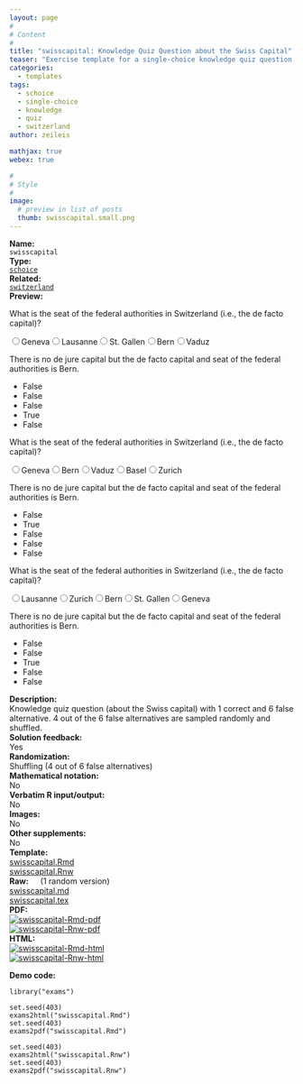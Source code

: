 ```yaml
---
layout: page
#
# Content
#
title: "swisscapital: Knowledge Quiz Question about the Swiss Capital"
teaser: "Exercise template for a single-choice knowledge quiz question with basic shuffling of correct and false alternatives."
categories:
  - templates
tags:
  - schoice
  - single-choice
  - knowledge
  - quiz
  - switzerland
author: zeileis

mathjax: true
webex: true

#
# Style
#
image:
  # preview in list of posts
  thumb: swisscapital.small.png
---
```


<div class='row t1 b1'>
  <div class='medium-4 columns'><b>Name:</b></div>
  <div class='medium-8 columns'><code class="highlighter-rouge">swisscapital</code></div>
</div>
<div class='row t1 b1'>
  <div class='medium-4 columns'><b>Type:</b></div>
  <div class='medium-8 columns'><a href="{{ site.url }}/tag/schoice/"><code class="highlighter-rouge">schoice</code></a></div>
</div>
<div class='row t1 b1'>   <div class='medium-4 columns'><b>Related:</b></div>   <div class='medium-8 columns'><a href="{{ site.url }}/templates/switzerland/"><code class="highlighter-rouge">switzerland</code></a></div> </div>

<div class='row t20 b1'>
  <div class='medium-4 columns'><b>Preview:</b></div>
  <div class='medium-8 columns'><div class="webex-group">
<div class="webex-question">
<div class="webex-check webex-box">
<p>What is the seat of the federal authorities in Switzerland (i.e., the de facto capital)?</p>
<div id="webex-7ed90195b3b11273ebd5cb5f4d52e04b" class="webex-radiogroup" data-answer="bFVICRwBFQROAz8=">
<label><input type='radio' autocomplete='off' name='7ed90195b3b11273ebd5cb5f4d52e04b'/><span>Geneva</span></label><label><input type='radio' autocomplete='off' name='7ed90195b3b11273ebd5cb5f4d52e04b'/><span>Lausanne</span></label><label><input type='radio' autocomplete='off' name='7ed90195b3b11273ebd5cb5f4d52e04b'/><span>St. Gallen</span></label><label><input type='radio' autocomplete='off' name='7ed90195b3b11273ebd5cb5f4d52e04b'/><span>Bern</span></label><label><input type='radio' autocomplete='off' name='7ed90195b3b11273ebd5cb5f4d52e04b'/><span>Vaduz</span></label>
</div>
</div>
<div class="webex-solution">
<p>There is no de jure capital but the de facto capital and seat of the federal authorities is Bern.</p>
<ul>
<li>False</li>
<li>False</li>
<li>False</li>
<li>True</li>
<li>False</li>
</ul>
</div>
</div>
<div class="webex-question">
<div class="webex-check webex-box">
<p>What is the seat of the federal authorities in Switzerland (i.e., the de facto capital)?</p>
<div id="webex-332c7130f92bd2207e126b38dcce8c8a" class="webex-radiogroup" data-answer="aAMeUhsBHwBKCW8=">
<label><input type='radio' autocomplete='off' name='332c7130f92bd2207e126b38dcce8c8a'/><span>Geneva</span></label><label><input type='radio' autocomplete='off' name='332c7130f92bd2207e126b38dcce8c8a'/><span>Bern</span></label><label><input type='radio' autocomplete='off' name='332c7130f92bd2207e126b38dcce8c8a'/><span>Vaduz</span></label><label><input type='radio' autocomplete='off' name='332c7130f92bd2207e126b38dcce8c8a'/><span>Basel</span></label><label><input type='radio' autocomplete='off' name='332c7130f92bd2207e126b38dcce8c8a'/><span>Zurich</span></label>
</div>
</div>
<div class="webex-solution">
<p>There is no de jure capital but the de facto capital and seat of the federal authorities is Bern.</p>
<ul>
<li>False</li>
<li>True</li>
<li>False</li>
<li>False</li>
<li>False</li>
</ul>
</div>
</div>
<div class="webex-question">
<div class="webex-check webex-box">
<p>What is the seat of the federal authorities in Switzerland (i.e., the de facto capital)?</p>
<div id="webex-66be56d84727195252119738cd44c150" class="webex-radiogroup" data-answer="bQZOVRkHSAgYB28=">
<label><input type='radio' autocomplete='off' name='66be56d84727195252119738cd44c150'/><span>Lausanne</span></label><label><input type='radio' autocomplete='off' name='66be56d84727195252119738cd44c150'/><span>Zurich</span></label><label><input type='radio' autocomplete='off' name='66be56d84727195252119738cd44c150'/><span>Bern</span></label><label><input type='radio' autocomplete='off' name='66be56d84727195252119738cd44c150'/><span>St. Gallen</span></label><label><input type='radio' autocomplete='off' name='66be56d84727195252119738cd44c150'/><span>Geneva</span></label>
</div>
</div>
<div class="webex-solution">
<p>There is no de jure capital but the de facto capital and seat of the federal authorities is Bern.</p>
<ul>
<li>False</li>
<li>False</li>
<li>True</li>
<li>False</li>
<li>False</li>
</ul>
</div>
</div>
</div></div>
</div>

<div class='row t20 b1'>
  <div class='medium-4 columns'><b>Description:</b></div>
  <div class='medium-8 columns'>Knowledge quiz question (about the Swiss capital) with 1 correct and 6 false alternative. 4 out of the 6 false alternatives are sampled randomly and shuffled.</div>
</div>
<div class='row t1 b1'>
  <div class='medium-4 columns'><b>Solution feedback:</b></div>
  <div class='medium-8 columns'>Yes</div>
</div>
<div class='row t1 b1'>
  <div class='medium-4 columns'><b>Randomization:</b></div>
  <div class='medium-8 columns'>Shuffling (4 out of 6 false alternatives)</div>
</div>
<div class='row t1 b1'>
  <div class='medium-4 columns'><b>Mathematical notation:</b></div>
  <div class='medium-8 columns'>No</div>
</div>
<div class='row t1 b1'>
  <div class='medium-4 columns'><b>Verbatim R input/output:</b></div>
  <div class='medium-8 columns'>No</div>
</div>
<div class='row t1 b1'>
  <div class='medium-4 columns'><b>Images:</b></div>
  <div class='medium-8 columns'>No</div>
</div>
<div class='row t1 b1'>
  <div class='medium-4 columns'><b>Other supplements:</b></div>
  <div class='medium-8 columns'>No</div>
</div>

<div class='row t20 b1'>
  <div class='medium-4 columns'><b>Template:</b></div>
  <div class='medium-4 columns'><a href="{{ site.url }}/assets/posts/2017-08-14-swisscapital//swisscapital.Rmd">swisscapital.Rmd</a></div>
  <div class='medium-4 columns'><a href="{{ site.url }}/assets/posts/2017-08-14-swisscapital//swisscapital.Rnw">swisscapital.Rnw</a></div>
</div>
<div class='row t1 b1'>
  <div class='medium-4 columns'><b>Raw:</b> (1 random version)</div>
  <div class='medium-4 columns'><a href="{{ site.url }}/assets/posts/2017-08-14-swisscapital//swisscapital.md" >swisscapital.md</a></div>
  <div class='medium-4 columns'><a href="{{ site.url }}/assets/posts/2017-08-14-swisscapital//swisscapital.tex">swisscapital.tex</a></div>
</div>
<div class='row t1 b1'>
  <div class='medium-4 columns'><b>PDF:</b></div>
  <div class='medium-4 columns'><a href="{{ site.url }}/assets/posts/2017-08-14-swisscapital//swisscapital-Rmd.pdf"><img src="{{ site.url }}/assets/posts/2017-08-14-swisscapital//swisscapital-Rmd-pdf.png" alt="swisscapital-Rmd-pdf"/></a></div>
  <div class='medium-4 columns'><a href="{{ site.url }}/assets/posts/2017-08-14-swisscapital//swisscapital-Rnw.pdf"><img src="{{ site.url }}/assets/posts/2017-08-14-swisscapital//swisscapital-Rnw-pdf.png" alt="swisscapital-Rnw-pdf"/></a></div>
</div>
<div class='row t1 b20'>
  <div class='medium-4 columns'><b>HTML:</b></div>
  <div class='medium-4 columns'><a href="{{ site.url }}/assets/posts/2017-08-14-swisscapital//swisscapital-Rmd.html"><img src="{{ site.url }}/assets/posts/2017-08-14-swisscapital//swisscapital-Rmd-html.png" alt="swisscapital-Rmd-html"/></a></div>
  <div class='medium-4 columns'><a href="{{ site.url }}/assets/posts/2017-08-14-swisscapital//swisscapital-Rnw.html"><img src="{{ site.url }}/assets/posts/2017-08-14-swisscapital//swisscapital-Rnw-html.png" alt="swisscapital-Rnw-html"/></a></div>
</div>



**Demo code:**

<pre><code class="prettyprint ">library(&quot;exams&quot;)

set.seed(403)
exams2html(&quot;swisscapital.Rmd&quot;)
set.seed(403)
exams2pdf(&quot;swisscapital.Rmd&quot;)

set.seed(403)
exams2html(&quot;swisscapital.Rnw&quot;)
set.seed(403)
exams2pdf(&quot;swisscapital.Rnw&quot;)</code></pre>
